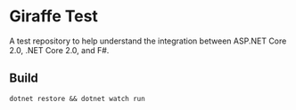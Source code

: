 # Giraffe Test

A test repository to help understand the integration between ASP.NET Core 2.0, .NET Core 2.0, and F#.

## Build

```
dotnet restore && dotnet watch run
```